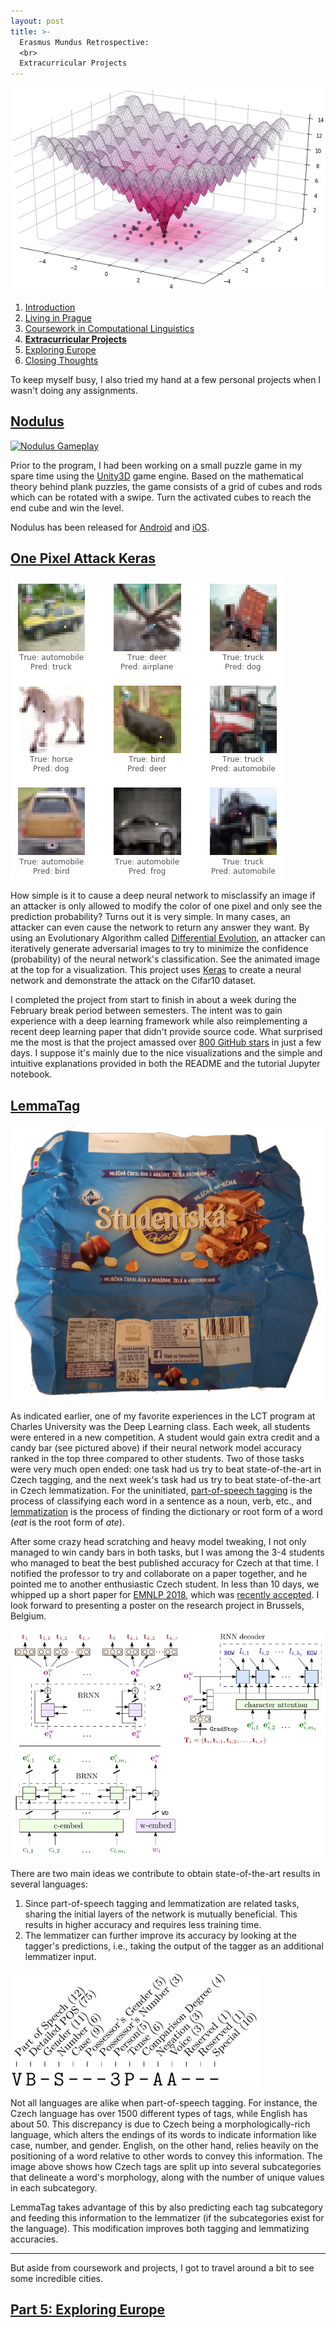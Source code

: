 ```yaml
---
layout: post
title: >-
  Erasmus Mundus Retrospective:
  <br>
  Extracurricular Projects
---
```


[![Ackley](/public/img/ackley.gif)](https://github.com/Hyperparticle/one-pixel-attack-keras "A visualization of differential evolution in the One Pixel Attack")

1. [Introduction](/erasmus-mundus)
1. [Living in Prague](/erasmus-living-in-prague)
1. [Coursework in Computational Linguistics](/erasmus-coursework-in-computational-linguistics)
1. **[Extracurricular Projects](/erasmus-extracurricular-projects)**
1. [Exploring Europe](/erasmus-exploring-europe)
1. [Closing Thoughts](/erasmus-mundus-conclusion)

To keep myself busy, I also tried my hand at a few personal projects when I wasn't doing any assignments.

## [Nodulus](/nodulus)

[![Nodulus Gameplay](/public/img/nodulus-gameplay-1.gif)](/nodulus "A preview of Nodulus gameplay")

Prior to the program, I had been working on a small puzzle game in my spare time using the [Unity3D](https://unity3d.com/) game engine. Based on the mathematical theory behind plank puzzles, the game consists of a grid of cubes and rods which can be rotated with a swipe. Turn the activated cubes to reach the end cube and win the level.

Nodulus has been released for [Android](https://play.google.com/store/apps/details?id=com.hyperparticle.nodulus) and [iOS](https://itunes.apple.com/us/app/nodulus/id1294238868).

## [One Pixel Attack Keras](https://github.com/Hyperparticle/one-pixel-attack-keras)

<!-- [![Who Would Win](/public/img/who-would-win.jpg)](https://github.com/Hyperparticle/one-pixel-attack-keras "Who would win?") -->
[![One Pixel Prediction](/public/img/one-pixel-pred.png)](https://github.com/Hyperparticle/one-pixel-attack-keras "One Pixel Attack demonstration")

How simple is it to cause a deep neural network to misclassify an image if an attacker is only allowed to modify the color of one pixel and only see the prediction probability? Turns out it is very simple. In many cases, an attacker can even cause the network to return any answer they want. By using an Evolutionary Algorithm called [Differential Evolution](https://en.wikipedia.org/wiki/Differential_evolution), an attacker can iteratively generate adversarial images to try to minimize the confidence (probability) of the neural network's classification. See the animated image at the top for a visualization. This project uses [Keras](https://keras.io/) to create a neural network and demonstrate the attack on the Cifar10 dataset.

I completed the project from start to finish in about a week during the February break period between semesters. The intent was to gain experience with a deep learning framework while also reimplementing a recent deep learning paper that didn't provide source code. What surprised me the most is that the project amassed over [800 GitHub stars](https://github.com/Hyperparticle/one-pixel-attack-keras) in just a few days. I suppose it's mainly due to the nice visualizations and the simple and intuitive explanations provided in both the README and the tutorial Jupyter notebook.

## [LemmaTag](https://github.com/Hyperparticle/LemmaTag)

![Studentska Candy Wrapper](/public/img/studentska.png "Studentska Candy Wrapper")

As indicated earlier, one of my favorite experiences in the LCT program at Charles University was the Deep Learning class. Each week, all students were entered in a new competition. A student would gain extra credit and a candy bar (see pictured above) if their neural network model accuracy ranked in the top three compared to other students. Two of those tasks were very much open ended: one task had us try to beat state-of-the-art in Czech tagging, and the next week's task had us try to beat state-of-the-art in Czech lemmatization. For the uninitiated, [part-of-speech tagging](https://en.wikipedia.org/wiki/Part-of-speech_tagging) is the process of classifying each word in a sentence as a noun, verb, etc., and [lemmatization](https://nlp.stanford.edu/IR-book/html/htmledition/stemming-and-lemmatization-1.html) is the process of finding the dictionary or root form of a word (*eat* is the root form of *ate*).

After some crazy head scratching and heavy model tweaking, I not only managed to win candy bars in both tasks, but I was among the 3-4 students who managed to beat the best published accuracy for Czech at that time. I notified the professor to try and collaborate on a paper together, and he pointed me to another enthusiastic Czech student. In less than 10 days, we whipped up a short paper for [EMNLP 2018](http://emnlp2018.org/), which was [recently accepted](https://github.com/Hyperparticle/LemmaTag). I look forward to presenting a poster on the research project in Brussels, Belgium.

[![LemmaTag Model](/public/img/lemmatag-model.png)](https://github.com/Hyperparticle/LemmaTag "An overview of the LemmaTag network")

There are two main ideas we contribute to obtain state-of-the-art results in several languages:

1. Since part-of-speech tagging and lemmatization are related tasks, sharing the initial layers of the network is mutually beneficial. This results in higher accuracy and requires less training time.
2. The lemmatizer can further improve its accuracy by looking at the tagger's predictions, i.e., taking the output of the tagger as an additional lemmatizer input.

[![Tag Components](/public/img/tag-components.png)](https://github.com/Hyperparticle/LemmaTag "Czech Tag Components")

Not all languages are alike when part-of-speech tagging. For instance, the Czech language has over 1500 different types of tags, while English has about 50. This discrepancy is due to Czech being a morphologically-rich language, which alters the endings of its words to indicate information like case, number, and gender. English, on the other hand, relies heavily on the positioning of a word relative to other words to convey this information. The image above shows how Czech tags are split up into several subcategories that delineate a word's morphology, along with the number of unique values in each subcategory.

LemmaTag takes advantage of this by also predicting each tag subcategory and feeding this information to the lemmatizer (if the subcategories exist for the language). This modification improves both tagging and lemmatizing accuracies.

---

But aside from coursework and projects, I got to travel around a bit to see some incredible cities.

## [Part 5: Exploring Europe](/erasmus-exploring-europe)
